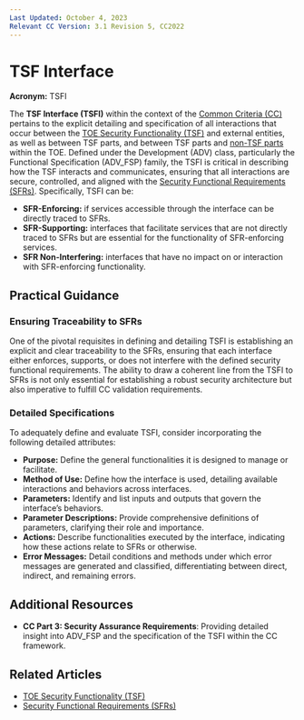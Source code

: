 ```yaml
---
Last Updated: October 4, 2023
Relevant CC Version: 3.1 Revision 5, CC2022
---
```


# TSF Interface

**Acronym:** TSFI

The **TSF Interface (TSFI)** within the context of the [Common Criteria (CC)](./CommonCriteria.md) pertains to the explicit detailing and specification of all interactions that occur between the [TOE Security Functionality (TSF)](./TOESecurityFunctionality.md) and external entities, as well as between TSF parts, and between TSF parts and [non-TSF parts](./NonTSFPart.md) within the TOE. Defined under the Development (ADV) class, particularly the Functional Specification (ADV_FSP) family, the TSFI is critical in describing how the TSF interacts and communicates, ensuring that all interactions are secure, controlled, and aligned with the [Security Functional Requirements (SFRs)](./SecurityFunctionalRequirement.md). Specifically, TSFI can be:

- **SFR-Enforcing:** if services accessible through the interface can be directly traced to SFRs.
- **SFR-Supporting:** interfaces that facilitate services that are not directly traced to SFRs but are essential for the functionality of SFR-enforcing services.
- **SFR Non-Interfering:** interfaces that have no impact on or interaction with SFR-enforcing functionality.

## Practical Guidance

### Ensuring Traceability to SFRs
One of the pivotal requisites in defining and detailing TSFI is establishing an explicit and clear traceability to the SFRs, ensuring that each interface either enforces, supports, or does not interfere with the defined security functional requirements. The ability to draw a coherent line from the TSFI to SFRs is not only essential for establishing a robust security architecture but also imperative to fulfill CC validation requirements.

### Detailed Specifications
To adequately define and evaluate TSFI, consider incorporating the following detailed attributes:
- **Purpose:** Define the general functionalities it is designed to manage or facilitate.
- **Method of Use:** Define how the interface is used, detailing available interactions and behaviors across interfaces.
- **Parameters:** Identify and list inputs and outputs that govern the interface’s behaviors.
- **Parameter Descriptions:** Provide comprehensive definitions of parameters, clarifying their role and importance.
- **Actions:** Describe functionalities executed by the interface, indicating how these actions relate to SFRs or otherwise.
- **Error Messages:** Detail conditions and methods under which error messages are generated and classified, differentiating between direct, indirect, and remaining errors.

## Additional Resources

- **CC Part 3: Security Assurance Requirements**: Providing detailed insight into ADV_FSP and the specification of the TSFI within the CC framework.

## Related Articles

- [TOE Security Functionality (TSF)](./TOESecurityFunctionality.md)
- [Security Functional Requirements (SFRs)](./SecurityFunctionalRequirement.md)
